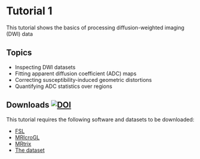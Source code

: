# Tutorial 1
This tutorial shows the basics of processing diffusion-weighted imaging (DWI) data

## Topics
* Inspecting DWI datasets
* Fitting apparent diffusion coefficient (ADC) maps
* Correcting susceptibility-induced geometric distortions
* Quantifying ADC statistics over regions

## Downloads [![DOI](https://zenodo.org/badge/DOI/10.5281/zenodo.16897579.svg)](https://doi.org/10.5281/zenodo.16897579)
This tutorial requires the following software and datasets to be downloaded:
* [FSL](https://fsl.fmrib.ox.ac.uk/fsl/docs/#/install/index)
* [MRIcroGL](https://www.nitrc.org/projects/mricrogl)
* [MRtrix](https://www.mrtrix.org/download/)
* [The dataset](https://doi.org/10.5281/zenodo.16897579)
